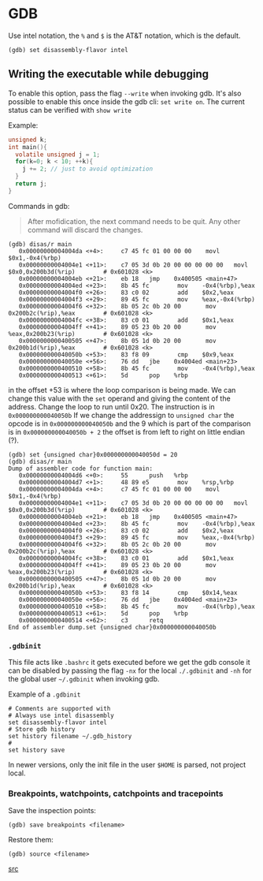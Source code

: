 # GDB

Use intel notation, the `%` and `$` is the AT&T notation, which is the default.
```
(gdb) set disassembly-flavor intel
```

## Writing the executable while debugging

To enable this option, pass the flag `--write` when invoking gdb. It's also
possible to enable this once inside the gdb cli: `set write on`. The current
status can be verified with `show write`

Example:
```c
unsigned k;
int main(){
  volatile unsigned j = 1;
  for(k=0; k < 10; ++k){
    j += 2; // just to avoid optimization
  }
  return j;
}
```

Commands in gdb:

> After mofidication, the next command needs to be quit. Any other command
> will discard the changes.

```
(gdb) disas/r main
   0x00000000004004da <+4>:     c7 45 fc 01 00 00 00    movl   $0x1,-0x4(%rbp)
   0x00000000004004e1 <+11>:    c7 05 3d 0b 20 00 00 00 00 00   movl   $0x0,0x200b3d(%rip)        # 0x601028 <k>
   0x00000000004004eb <+21>:    eb 18   jmp    0x400505 <main+47>
   0x00000000004004ed <+23>:    8b 45 fc        mov    -0x4(%rbp),%eax
   0x00000000004004f0 <+26>:    83 c0 02        add    $0x2,%eax
   0x00000000004004f3 <+29>:    89 45 fc        mov    %eax,-0x4(%rbp)
   0x00000000004004f6 <+32>:    8b 05 2c 0b 20 00       mov    0x200b2c(%rip),%eax        # 0x601028 <k>
   0x00000000004004fc <+38>:    83 c0 01        add    $0x1,%eax
   0x00000000004004ff <+41>:    89 05 23 0b 20 00       mov    %eax,0x200b23(%rip)        # 0x601028 <k>
   0x0000000000400505 <+47>:    8b 05 1d 0b 20 00       mov    0x200b1d(%rip),%eax        # 0x601028 <k>
   0x000000000040050b <+53>:    83 f8 09        cmp    $0x9,%eax
   0x000000000040050e <+56>:    76 dd   jbe    0x4004ed <main+23>
   0x0000000000400510 <+58>:    8b 45 fc        mov    -0x4(%rbp),%eax
   0x0000000000400513 <+61>:    5d      pop    %rbp
```

in the offset +53 is where the loop comparison is being made. We can change this 
value with the `set` operand and giving the content of the address.
Change the loop to run until 0x20. The instruction is in `0x000000000040050b`
If we change the addressign to `unsigned char` the opcode is in `0x000000000040050b`
and the 9 which is part of the comparison is in `0x000000000040050b + 2` the offset
is from left to right on little endian (?).

```
(gdb) set {unsigned char}0x000000000040050d = 20
(gdb) disas/r main
Dump of assembler code for function main:
   0x00000000004004d6 <+0>:     55      push   %rbp
   0x00000000004004d7 <+1>:     48 89 e5        mov    %rsp,%rbp
   0x00000000004004da <+4>:     c7 45 fc 01 00 00 00    movl   $0x1,-0x4(%rbp)
   0x00000000004004e1 <+11>:    c7 05 3d 0b 20 00 00 00 00 00   movl   $0x0,0x200b3d(%rip)        # 0x601028 <k>
   0x00000000004004eb <+21>:    eb 18   jmp    0x400505 <main+47>
   0x00000000004004ed <+23>:    8b 45 fc        mov    -0x4(%rbp),%eax
   0x00000000004004f0 <+26>:    83 c0 02        add    $0x2,%eax
   0x00000000004004f3 <+29>:    89 45 fc        mov    %eax,-0x4(%rbp)
   0x00000000004004f6 <+32>:    8b 05 2c 0b 20 00       mov    0x200b2c(%rip),%eax        # 0x601028 <k>
   0x00000000004004fc <+38>:    83 c0 01        add    $0x1,%eax
   0x00000000004004ff <+41>:    89 05 23 0b 20 00       mov    %eax,0x200b23(%rip)        # 0x601028 <k>
   0x0000000000400505 <+47>:    8b 05 1d 0b 20 00       mov    0x200b1d(%rip),%eax        # 0x601028 <k>
   0x000000000040050b <+53>:    83 f8 14        cmp    $0x14,%eax
   0x000000000040050e <+56>:    76 dd   jbe    0x4004ed <main+23>
   0x0000000000400510 <+58>:    8b 45 fc        mov    -0x4(%rbp),%eax
   0x0000000000400513 <+61>:    5d      pop    %rbp
   0x0000000000400514 <+62>:    c3      retq
End of assembler dump.set {unsigned char}0x000000000040050b
```

### `.gdbinit`

This file acts like `.bashrc` it gets executed before we get the gdb console it
can be disabled by passing the flag `-nx` for the local `./.gdbinit` and `-nh`
for the global user `~/.gdbinit` when invoking gdb.

Example of a `.gdbinit`
```
# Comments are supported with
# Always use intel disassembly
set disassembly-flavor intel
# Store gdb history
set history filename ~/.gdb_history
#
set history save

```

In newer versions, only the init file in the user `$HOME` is parsed, not project local.

### Breakpoints, watchpoints, catchpoints and tracepoints


Save the inspection points:
```
(gdb) save breakpoints <filename>
```

Restore them:
```
(gdb) source <filename>
```


[src](https://sourceware.org/gdb/current/onlinedocs/gdb/)